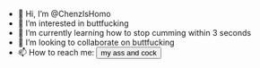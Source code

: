 - 👋 Hi, I’m @ChenzIsHomo
- 👀 I’m interested in buttfucking
- 🌱 I’m currently learning how to stop cumming within 3 seconds
- 💞️ I’m looking to collaborate on buttfucking
- 📫 How to reach me:  <button class="link">my ass and cock</button>
 
<!---
ChenzIsHomo/ChenzIsHomo is a ✨ special ✨ repository because its `README.md` (this file) appears on your GitHub profile.
You can click the Preview link to take a look at your changes.
--->
